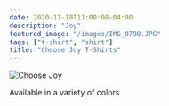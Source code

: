 ```yaml
---
date: 2020-11-18T11:00:08-04:00
description: "Joy"
featured_image: "/images/IMG_0798.JPG"
tags: ["t-shirt", "shirt"]
title: "Choose Joy T-Shirts"
---
```

![](/images/IMG_0798.JPG "Choose Joy")


Available in a variety of colors

